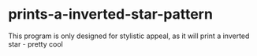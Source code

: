 # prints-a-inverted-star-pattern
This program is only designed for stylistic appeal, as it will print a inverted star - pretty cool
